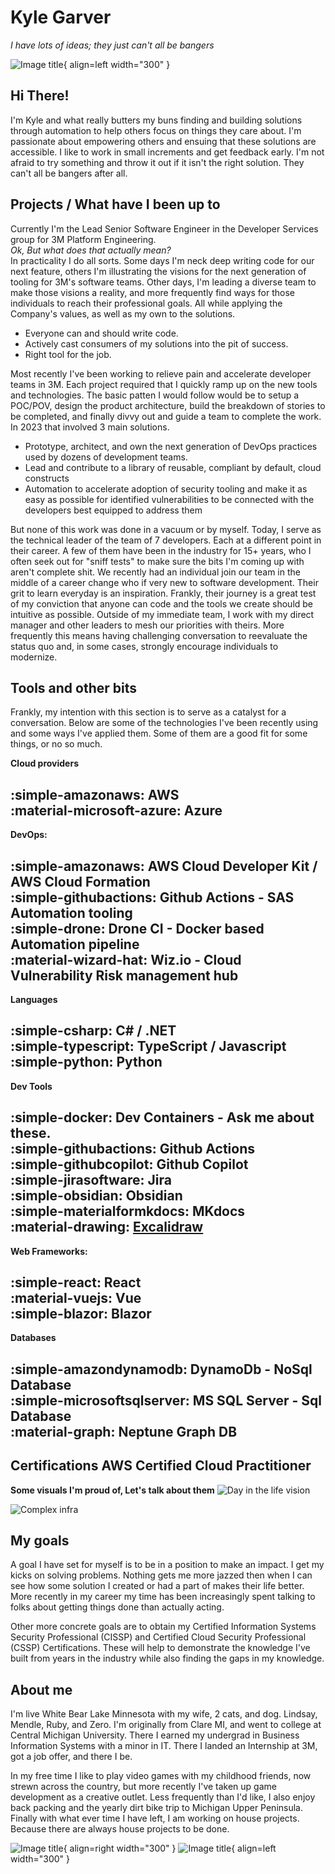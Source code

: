 # Kyle Garver
*I have lots of ideas; they just can't all be bangers*

![Image title](./assets/me.webp){ align=left width="300" }

## Hi There!

I'm Kyle and what really butters my buns finding and building solutions through automation to help others focus on things they care about. I'm passionate about empowering others and ensuing that these solutions are accessible. I like to work in small increments and get feedback early.  I'm not afraid to try something and throw it out if it isn't the right solution.  They can't all be bangers after all.


## Projects / What have I been up to

Currently I'm the Lead Senior Software Engineer in the Developer Services group for 3M Platform Engineering.  
*Ok, But what does that actually mean?*  
 In practicality I do all sorts. Some days I'm neck deep writing code for our next feature, others I'm illustrating the visions for the next generation of tooling for 3M's software teams. Other days, I'm leading a diverse team to make those visions a reality, and more frequently find ways for those individuals to reach their professional goals.  All while applying the Company's values, as well as my own to the solutions. 

- Everyone can and should write code.
- Actively cast consumers of my solutions into the pit of success.
- Right tool for the job.

Most recently I've been working to relieve pain and accelerate developer teams in 3M.  Each project required that I quickly ramp up on the new tools and technologies.  The basic patten I would follow would be to setup a POC/POV, design the product architecture, build the breakdown of stories to be completed, and finally divvy out and guide a team to complete the work.  In 2023 that involved 3 main solutions. 

- Prototype, architect, and own the next generation of DevOps practices used by dozens of development teams. 
- Lead and contribute to a library of reusable, compliant by default, cloud constructs 
- Automation to accelerate adoption of security tooling and make it as easy as possible for identified vulnerabilities to be connected with the developers best equipped to address them 

But none of this work was done in a vacuum or by myself.  Today, I serve as the technical leader of the team of 7 developers. Each at a different point in their career.  A few of them have been in the industry for 15+ years, who I often seek out for "sniff tests" to make sure the bits I'm coming up with aren't complete shit. We recently had an individual join our team in the middle of a career change who if very new to software development. Their grit to learn everyday is an inspiration. Frankly, their journey is a great test of my conviction that anyone can code and the tools we create should be intuitive as possible. Outside of my immediate team, I work with my direct manager and other leaders to mesh our priorities with theirs. More frequently this means having challenging conversation to reevaluate the status quo and, in some cases, strongly encourage individuals to modernize.

## Tools and other bits

Frankly, my intention with this section is to serve as a catalyst for a conversation.  Below are some of the technologies I've been recently using and some ways I've applied them. Some of them are a good fit for some things, or no so much. 


**Cloud providers**

:simple-amazonaws: AWS  
:material-microsoft-azure: Azure
---

**DevOps:**

:simple-amazonaws: AWS Cloud Developer Kit / AWS Cloud Formation  
:simple-githubactions: Github Actions - SAS Automation tooling  
:simple-drone: Drone CI - Docker based Automation pipeline  
:material-wizard-hat: Wiz.io - Cloud Vulnerability Risk management hub 
---

**Languages**

:simple-csharp: C# / .NET  
:simple-typescript: TypeScript / Javascript  
:simple-python: Python
---

**Dev Tools**

:simple-docker: Dev Containers - Ask me about these.  
:simple-githubactions: Github Actions  
:simple-githubcopilot: Github Copilot  
:simple-jirasoftware: Jira  
:simple-obsidian: Obsidian  
:simple-materialformkdocs: MKdocs  
:material-drawing: [Excalidraw](./assets/Falcon2LifeOfDeveloper.png)
---

**Web Frameworks:**

:simple-react: React   
:material-vuejs: Vue  
:simple-blazor: Blazor
---

**Databases**

:simple-amazondynamodb: DynamoDb - NoSql Database  
:simple-microsoftsqlserver: MS SQL Server - Sql Database  
:material-graph: Neptune Graph DB
---

**Certifications**
AWS Certified Cloud Practitioner
---

**Some visuals I'm proud of, Let's talk about them**
![Day in the life vision](./assets/Falcon2LifeOfDeveloper.png)

![Complex infra](./assets/Falcon2PipeAuthInfra.png)


## My goals

A goal I have set for myself is to be in a position to make an impact. I get my kicks on solving problems. Nothing gets me more jazzed then when I can see how some solution I created or had a part of makes their life better.  More recently in my career my time has been increasingly spent talking to folks about getting things done than actually acting.  

Other more concrete goals are to obtain my Certified Information Systems Security Professional (CISSP) and Certified Cloud Security Professional (CSSP) Certifications. These will help to demonstrate the knowledge I've built from years in the industry while also finding the gaps in my knowledge.  

## About me

I'm live White Bear Lake Minnesota with my wife, 2 cats, and dog. Lindsay, Mendle, Ruby, and Zero.  I'm originally from Clare MI, and went to college at Central Michigan University. There I earned my undergrad in Business Information Systems with a minor in IT. There I landed an Internship at 3M, got a job offer, and there I be. 

In my free time I like to play video games with my childhood friends, now strewn across the country, but more recently I've taken up game development as a creative outlet.  Less frequently than I'd like, I also enjoy back packing and the yearly dirt bike trip to Michigan Upper Peninsula.  Finally with what ever time I have left, I am working on house projects.  Because there are always house projects to be done. 

![Image title](./assets/LindsayKyleIsleRoyal.png){ align=right width="300" }
![Image title](./assets/MendleRuby.png){ align=left width="300" }

